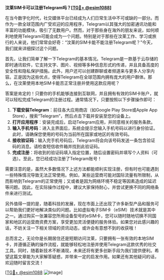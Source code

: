 **汶莱SIM卡可以注册Telegram吗？[[TG💪+ @esim1088](https://t.me/s/esim1088)]**

在当今数字化时代，社交媒体平台已经成为人们日常生活中不可或缺的一部分。而作为一款全球范围内广受欢迎的应用程序，Telegram以其强大的加密通讯功能和丰富的功能模块，吸引了无数用户。然而，对于那些身在海外的朋友来说，如何顺利地使用Telegram可能会成为一个问题。特别是对于那些在汶莱工作、学习或旅行的人来说，他们常常会好奇：“汶莱的SIM卡能不能注册Telegram呢？”今天，我们就来详细探讨这个问题。

首先，让我们简单了解一下Telegram的基本情况。Telegram是一款基于云存储的即时通讯软件，它支持文字、图片、视频等多种信息形式的传递，并且具备高度的安全性和隐私保护措施。此外，用户还可以创建群聊或者频道来与更多人分享内容。正是因为这些优点，使得Telegram在全球范围内拥有庞大的用户群体。那么，在汶莱使用本地SIM卡能否正常注册并使用这款应用呢？

答案是肯定的！只要你的手机能够连接到互联网，并且拥有有效的SIM卡账户，就可以轻松完成Telegram的注册过程。通常情况下，只要按照以下步骤操作即可：

1. **下载安装Telegram**：前往各大应用商店（如Google Play Store或Apple App Store），搜索“Telegram”，然后点击下载并安装至您的设备上。
2. **打开应用程序**：安装完成后，启动Telegram应用，并同意相关的服务条款。
3. **输入手机号码**：进入主界面后，系统会提示您输入手机号码以进行身份验证。此时，请确保您使用的号码为当前所在国家或地区的有效号码。
4. **接收验证码**：输入完手机号码后，Telegram将会向该号码发送一条包含验证码的消息。请检查短信收件箱并找到此验证码。
5. **完成注册**：将收到的验证码填入指定位置，随后设置密码并填写个人资料（可选）。至此，您已经成功注册了Telegram账号！

需要注意的是，虽然大多数情况下上述方法都能顺利实现注册，但有时也可能遇到一些特殊情况导致无法正常使用。例如，某些运营商可能对国际流量有所限制，从而影响到Telegram的正常使用；又或者是因为网络环境不稳定等因素造成的延迟等问题。因此，在实际操作过程中，建议大家保持耐心，并尝试更换不同的网络条件来进行测试。

另外值得一提的是，随着科技的发展，现在市面上还出现了许多新型产品和服务可以帮助我们更好地解决类似的问题。比如虚拟电子SIM卡（eSIM）技术就是其中之一。通过购买一张兼容您所用设备型号的eSIM卡，您可以随时随地切换不同国家和地区的运营商资费方案，享受更加灵活便捷的服务体验。如果您对此感兴趣的话，不妨关注一下相关领域的资讯动态，或许会有意想不到的收获哦！

总而言之，无论你是长期居住还是短期访问汶莱，只要拥有一张有效的本地SIM卡，并遵循正确的操作流程，就能够轻松地注册并使用Telegram这款优秀的社交工具。同时，随着新技术不断涌现，未来还将有更多创新手段为我们提供便利。希望这篇文章能为大家解答疑惑，并带来一定的启发作用。如果还有其他疑问的话，欢迎随时留言交流！

[[TG💪+ @esim1088](https://t.me/s/esim1088) ![Image](https://i.postimg.cc/4NQfJmqS/Snipaste-2025-05-13-00-14-12.png)]